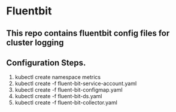 # Fluentbit
This repo contains fluentbit config files for cluster logging
--------
Configuration Steps.
--------
1. kubectl create namespace metrics
2. kubectl create -f fluent-bit-service-account.yaml
3. kubectl create -f fluent-bit-configmap.yaml
4. kubectl create -f fluent-bit-ds.yaml
5. kubectl create -f fluent-bit-collector.yaml
